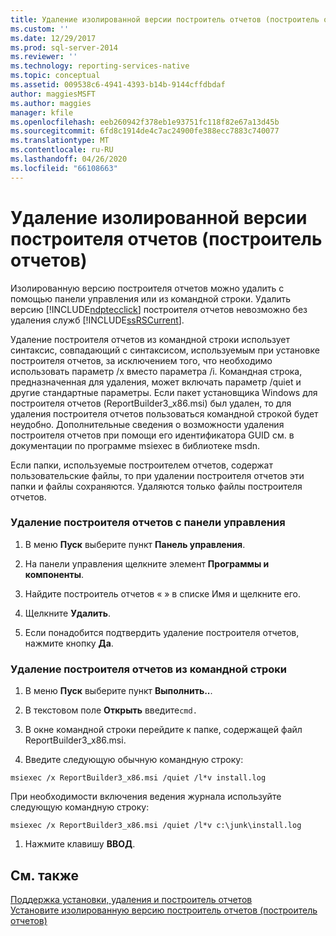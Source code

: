 ```yaml
---
title: Удаление изолированной версии построитель отчетов (построитель отчетов) | Документация Майкрософт
ms.custom: ''
ms.date: 12/29/2017
ms.prod: sql-server-2014
ms.reviewer: ''
ms.technology: reporting-services-native
ms.topic: conceptual
ms.assetid: 009538c6-4941-4393-b14b-9144cffdbdaf
author: maggiesMSFT
ms.author: maggies
manager: kfile
ms.openlocfilehash: eeb260942f378eb1e93751fc118f82e67a13d45b
ms.sourcegitcommit: 6fd8c1914de4c7ac24900fe388ecc7883c740077
ms.translationtype: MT
ms.contentlocale: ru-RU
ms.lasthandoff: 04/26/2020
ms.locfileid: "66108663"
---
```

# <a name="uninstall-the-stand-alone-version-of-report-builder-report-builder"></a>Удаление изолированной версии построителя отчетов (построитель отчетов)
  Изолированную версию построителя отчетов можно удалить с помощью панели управления или из командной строки. Удалить версию [!INCLUDE[ndptecclick](../../includes/ndptecclick-md.md)] построителя отчетов невозможно без удаления служб [!INCLUDE[ssRSCurrent](../../includes/ssrscurrent-md.md)].  
  
 Удаление построителя отчетов из командной строки использует синтаксис, совпадающий с синтаксисом, используемым при установке построителя отчетов, за исключением того, что необходимо использовать параметр /x вместо параметра /i. Командная строка, предназначенная для удаления, может включать параметр /quiet и другие стандартные параметры. Если пакет установщика Windows для построителя отчетов (ReportBuilder3_x86.msi) был удален, то для удаления построителя отчетов пользоваться командной строкой будет неудобно. Дополнительные сведения о возможности удаления построителя отчетов при помощи его идентификатора GUID см. в документации по программе msiexec в библиотеке msdn.  
  
 Если папки, используемые построителем отчетов, содержат пользовательские файлы, то при удалении построителя отчетов эти папки и файлы сохраняются. Удаляются только файлы построителя отчетов.  
  
### <a name="to-uninstall-report-builder-from-the-control-panel"></a>Удаление построителя отчетов с панели управления  
  
1.  В меню **Пуск** выберите пункт **Панель управления**.  
  
2.  На панели управления щелкните элемент **Программы и компоненты**.  
  
3.  Найдите построитель отчетов «  » в списке Имя и щелкните его.  
  
4.  Щелкните **Удалить**.  
  
5.  Если понадобится подтвердить удаление построителя отчетов, нажмите кнопку **Да**.  
  
### <a name="to-uninstall-report-builder-from-the-command-line"></a>Удаление построителя отчетов из командной строки  
  
1.  В меню **Пуск** выберите пункт **Выполнить..**.  
  
2.  В текстовом поле **Открыть** введите`cmd.`  
  
3.  В окне командной строки перейдите к папке, содержащей файл ReportBuilder3_x86.msi.  
  
4.  Введите следующую обычную командную строку:  
  
 `msiexec /x ReportBuilder3_x86.msi /quiet /l*v install.log`  
  
 При необходимости включения ведения журнала используйте следующую командную строку:  
  
 `msiexec /x ReportBuilder3_x86.msi /quiet /l*v c:\junk\install.log`  
  
1.  Нажмите клавишу **ВВОД**.  
  
## <a name="see-also"></a>См. также  
 [Поддержка установки, удаления и построитель отчетов](../install-uninstall-and-report-builder-support.md)   
 [Установите изолированную версию построитель отчетов &#40;построитель отчетов&#41;](install-report-builder.md)  
  
  
